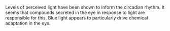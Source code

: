 ---
---

Levels of perceived light have been shown to inform the circadian rhythm. It seems that compounds secreted in the eye in response to light are responsible for this. Blue light appears to particularly drive chemical adaptation in the eye.